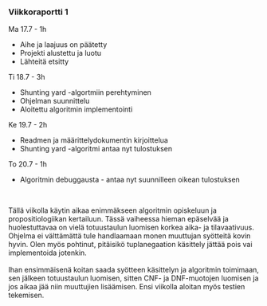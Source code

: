 ### Viikkoraportti 1
Ma 17.7 - 1h
- Aihe ja laajuus on päätetty
- Projekti alustettu ja luotu
- Lähteitä etsitty

Ti 18.7 - 3h
- Shunting yard -algortmiin perehtyminen
- Ohjelman suunnittelu
- Aloitettu algoritmin implementointi

Ke 19.7 - 2h
- Readmen ja määrittelydokumentin kirjoittelua
- Shunting yard -algoritmi antaa nyt tulostuksen

To 20.7 - 1h
- Algoritmin debuggausta - antaa nyt suunnilleen oikean tulostuksen

<br>

Tällä viikolla käytin aikaa enimmäkseen algoritmin opiskeluun ja propositiologiikan kertailuun. Tässä vaiheessa hieman epäselvää ja huolestuttavaa on vielä totuustaulun luomisen korkea aika- ja tilavaativuus. Ohjelma ei välttämättä tule handlaamaan monen muuttujan syötteitä kovin hyvin. Olen myös pohtinut, pitäisikö tuplanegaation käsittely jättää pois vai implementoida jotenkin.<br>
<br>
Ihan ensimmäisenä koitan saada syötteen käsittelyn ja algoritmin toimimaan, sen jälkeen totuustaulun luomisen, sitten CNF- ja DNF-muotojen luomisen ja jos aikaa jää niin muuttujien lisäämisen. Ensi viikolla aloitan myös testien tekemisen.
